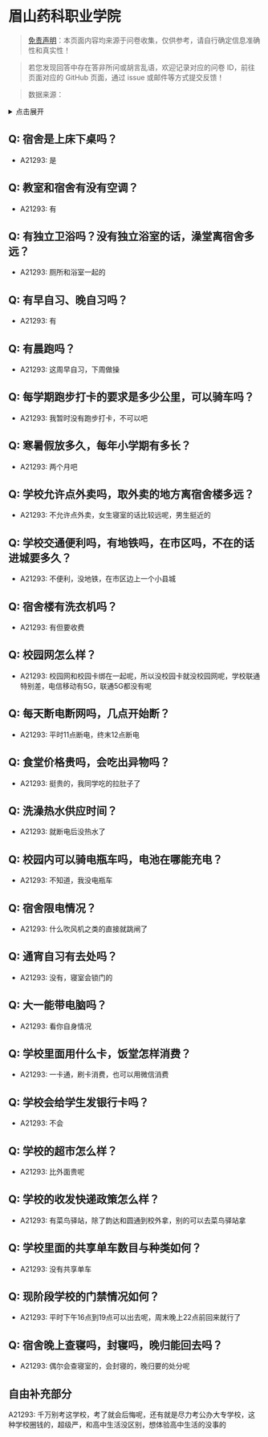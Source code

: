 # 眉山药科职业学院

> [免责声明](https://colleges.chat/#_3)：本页面内容均来源于问卷收集，仅供参考，请自行确定信息准确性和真实性！

> 若您发现回答中存在答非所问或胡言乱语，欢迎记录对应的问卷 ID，前往页面对应的 GitHub 页面，通过 issue 或邮件等方式提交反馈！

> 数据来源：

<details><summary>点击展开</summary>
<ul>
<li>A21293: 匿名 (2023 年 12 月)</li>
</ul>
</details>

## Q: 宿舍是上床下桌吗？

- A21293: 是

## Q: 教室和宿舍有没有空调？

- A21293: 有

## Q: 有独立卫浴吗？没有独立浴室的话，澡堂离宿舍多远？

- A21293: 厕所和浴室一起的

## Q: 有早自习、晚自习吗？

- A21293: 有

## Q: 有晨跑吗？

- A21293: 这周早自习，下周做操

## Q: 每学期跑步打卡的要求是多少公里，可以骑车吗？

- A21293: 我暂时没有跑步打卡，不可以吧

## Q: 寒暑假放多久，每年小学期有多长？

- A21293: 两个月吧

## Q: 学校允许点外卖吗，取外卖的地方离宿舍楼多远？

- A21293: 不允许点外卖，女生寝室的话比较远呢，男生挺近的

## Q: 学校交通便利吗，有地铁吗，在市区吗，不在的话进城要多久？

- A21293: 不便利，没地铁，在市区边上一个小县城

## Q: 宿舍楼有洗衣机吗？

- A21293: 有但要收费

## Q: 校园网怎么样？

- A21293: 校园网和校园卡绑在一起呢，所以没校园卡就没校园网呢，学校联通特别差，电信移动有5G，联通5G都没有呢

## Q: 每天断电断网吗，几点开始断？

- A21293: 平时11点断电，终末12点断电

## Q: 食堂价格贵吗，会吃出异物吗？

- A21293: 挺贵的，我同学吃的拉肚子了

## Q: 洗澡热水供应时间？

- A21293: 就断电后没热水了

## Q: 校园内可以骑电瓶车吗，电池在哪能充电？

- A21293: 不知道，我没电瓶车

## Q: 宿舍限电情况？

- A21293: 什么吹风机之类的直接就跳闸了

## Q: 通宵自习有去处吗？

- A21293: 没有，寝室会锁门的

## Q: 大一能带电脑吗？

- A21293: 看你自身情况

## Q: 学校里面用什么卡，饭堂怎样消费？

- A21293: 一卡通，刷卡消费，也可以用微信消费

## Q: 学校会给学生发银行卡吗？

- A21293: 不会

## Q: 学校的超市怎么样？

- A21293: 比外面贵呢

## Q: 学校的收发快递政策怎么样？

- A21293: 有菜鸟驿站，除了韵达和圆通到校外拿，别的可以去菜鸟驿站拿

## Q: 学校里面的共享单车数目与种类如何？

- A21293: 没有共享单车

## Q: 现阶段学校的门禁情况如何？

- A21293: 平时下午16点到19点可以出去呢，周末晚上22点前回来就行了

## Q: 宿舍晚上查寝吗，封寝吗，晚归能回去吗？

- A21293: 偶尔会查寝室的，会封寝的，晚归要的处分呢

## 自由补充部分

A21293: 千万别考这学校，考了就会后悔呢，还有就是尽力考公办大专学校，这种学校圈钱的，超级严，和高中生活没区别，想体验高中生活的没事的